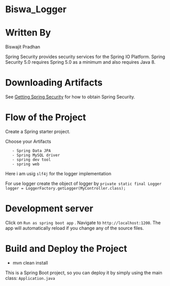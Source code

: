 # Biswa_Logger


# Written By

Biswajit Pradhan

Spring Security provides security services for the Spring IO Platform. Spring Security 5.0 requires Spring 5.0 as a minimum and also requires Java 8.

# Downloading Artifacts

See [Getting Spring Security](https://docs.spring.io/spring-security/site/docs/current/reference/html5/#getting) for how to obtain Spring Security.

# Flow of the Project

Create a Spring starter project.

Choose your Artifacts

       - Spring Data JPA
       - Spring MySQL driver
       - spring dev tool
       - spring web
       
Here i am usig `slf4j` for the logger implementation
       
For use logger create the object of logger by  `private static final Logger logger = LoggerFactory.getLogger(MyController.class);`

# Development server

Click on `Run as spring boot app` . Navigate to `http://localhost:1200`. The app will automatically reload if you change any of the source files.

# Build and Deploy the Project

 - mvn clean install

This is a Spring Boot project, so you can deploy it by simply using the main class: `Application.java`

